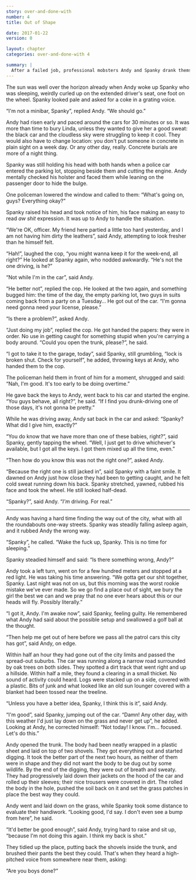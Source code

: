 ```yaml
---
story: over-and-done-with
number: 4
title: Out of Shape

date: 2017-01-22
version: 0

layout: chapter
categories: over-and-done-with 4

summary: |
  After a failed job, professional mobsters Andy and Spanky drank themselves to sleep in their car, talking about how their lives led here.
---
```

The sun was well over the horizon already when Andy woke up Spanky who was sleeping, weirdly curled up on the extended driver's seat, one foot on the wheel. Spanky looked pale and asked for a coke in a grating voice.

“I'm not a minibar, Spanky”, replied Andy. “We should go.”

Andy had risen early and paced around the cars for 30 minutes or so. It was more than time to bury Linda, unless they wanted to give her a good sweat: the black car and the cloudless sky were struggling to keep it cool. They would also have to change location: you don't put someone in concrete in plain sight on a week day. Or any other day, really. Concrete burials are more of a night thing.

Spanky was still holding his head with both hands when a police car entered the parking lot, stopping beside them and cutting the engine. Andy mentally checked his holster and faced them while leaning on the passenger door to hide the bulge.

One policeman lowered the window and called to them: “What's going on, guys? Everything okay?”

Spanky raised his head and took notice of him, his face making an easy to read *aw shit* expression. It was up to Andy to handle the situation.

“We're OK, officer. My friend here partied a little too hard yesterday, and I am not having him dirty the leathers”, said Andy, attempting to look fresher than he himself felt.

“Hah!”, laughed the cop, “you might wanna keep it for the week-end, all right?” He looked at Spanky again, who nodded awkwardly. “He's not the one driving, is he?”

“Not while I'm in the car”, said Andy.

“He better not”, replied the cop. He looked at the two again, and something bugged him: the time of the day, the empty parking lot, two guys in suits coming back from a party on a Tuesday… He got out of the car. “I'm gonna need gonna need your license, please.”

“Is there a problem?”, asked Andy.

“Just doing my job”, replied the cop. He got handed the papers: they were in order. No use in getting caught for something stupid when you're carrying a body around. “Could you open the trunk, please?”, he said.

“I got to take it to the garage, today”, said Spanky, still grumbling, “lock is broken shut. Check for yourself”, he added, throwing keys at Andy, who handed them to the cop.

The policeman held them in front of him for a moment, shrugged and said: “Nah, I'm good. It's too early to be doing overtime.”

He gave back the keys to Andy, went back to his car and started the engine. “You guys behave, all right?”, he said. “If I find you drunk-driving one of those days, it's not gonna be pretty.”

While he was driving away, Andy sat back in the car and asked: “Spanky? What did I give him, exactly?”

“You do know that we have more than one of these babies, right?”, said Spanky, gently tapping the wheel. “Well, I just get to drive whichever's available, but I got all the keys. I got them mixed up all the time, even.”

“Then how do you know this was not the right one?”, asked Andy.

“Because the right one is still jacked in”, said Spanky with a faint smile. It dawned on Andy just how close they had been to getting caught, and he felt cold sweat running down his back. Spanky stretched, yawned, rubbed his face and took the wheel. He still looked half-dead.

“Spanky?”, said Andy. “*I'm* driving. For real.”

***

Andy was having a hard time finding the way out of the city, what with all the roundabouts one-way streets. Spanky was steadily falling asleep again, and it rubbed Andy the wrong way.

“Spanky”, he called. “Wake the fuck up, Spanky. This is no time for sleeping.”

Spanky steadied himself and said: “Is there something wrong, Andy?”

Andy took a left turn, went on for a few hundred meters and stopped at a red light. He was taking his time answering. “We gotta get our shit together, Spanky. Last night was not on us, but this morning was the worst rookie mistake we've ever made. So we go find a place out of sight, we bury the girl the best we can and we pray that no one ever hears about this or our heads will fly. Possibly literally.”

“I got it, Andy. I'm awake now”, said Spanky, feeling guilty. He remembered what Andy had said about the possible setup and swallowed a golf ball at the thought.

“Then help me get out of here before we pass all the patrol cars this city has got”, said Andy, on edge.

Within half an hour they had gone out of the city limits and passed the spread-out suburbs. The car was running along a narrow road surrounded by oak trees on both sides. They spotted a dirt track that went right and up a hillside. Within half a mile, they found a clearing in a small thicket. No sound of activity could heard. Logs were stacked up on a side, covered with a plastic. Bits of junk and what looked like an old sun lounger covered with a blanket had been tossed near the treeline.

“Unless you have a better idea, Spanky, I think this is it”, said Andy.

“I'm good”, said Spanky, jumping out of the car. “Damn! Any other day, with this weather I'd just lay down on the grass and never get up”, he added. Looking at Andy, he corrected himself: “Not today! I know. I'm… focused. Let's do this.”

Andy opened the trunk. The body had been neatly wrapped in a plastic sheet and laid on top of two shovels. They got everything out and started digging. It took the better part of the next two hours, as neither of them were in shape and they did not want the body to be dug out by some wildlife. By the end of the digging, they were out of breath and sweaty. They had progressively laid down their jackets on the hood of the car and rolled up their sleeves; their nice trousers were covered in dirt. The rolled the body in the hole, pushed the soil back on it and set the grass patches in place the best way they could.

Andy went and laid down on the grass, while Spanky took some distance to evaluate their handiwork. “Looking good, I'd say. I don't even see a bump from here”, he said.

“It'd better be good enough”, said Andy, trying hard to raise and sit up, “because I'm not doing this again. I think my back is shot.”

They tidied up the place, putting back the shovels inside the trunk, and brushed their pants the best they could. That's when they heard a high-pitched voice from somewhere near them, asking:

“Are you boys done?”
